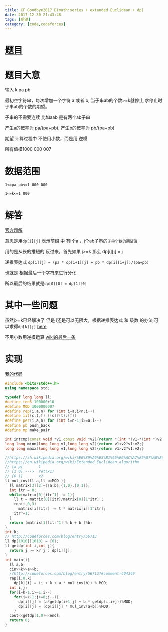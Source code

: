 ```yaml
---
title: CF Goodbye2017 D(math:series + extended Euclidean + dp)
date: 2017-12-30 21:43:48
tags: [期望]
category: [code,codeforces]
---
```


# [题目](http://codeforces.com/contest/908/problem/D)

# 题目大意

输入 k pa pb

最初空字符串，每次增加一个字符 a 或者 b, 当子串ab的个数>=k就停止,求停止时 子串ab的个数的期望。 

子串的不需要连续 比如aab 是有两个ab子串

产生a的概率为 pa/(pa+pb), 产生b的概率为 pb/(pa+pb)

期望 计算过程中 不使用小数，而是用 逆模

所有值模1000 000 007

# 数据范围

`1<=pa pb<=1 000 000`

`1<=k<=1 000`

# 解答

[官方题解](http://codeforces.com/blog/entry/56713)

意思是用`dp[i][j]` 表示前缀 中 有i个a ，j个ab子串的`子串个数的期望值`

用的是从长的推短的 反过来，首先如果 j>=k 那么 dp[i][j] = j

递推表达式 `dp[i][j] = (pa * dp[i+1][j] + pb * dp[i][i+j])/(pa+pb)`

也就是 根据最后一个字符来进行分化

所以最后的结果就是`dp[0][0] = dp[1][0]`

# 其中一些问题

虽然j>=k已经解决了 但是 i还是可以无限大，根据递推表达式 和 级数 的办法 可以求得`dp[k][j]` [here](http://codeforces.com/blog/entry/56713?#comment-404349)

不用小数用逆模运算 [wiki的最后一条](https://zh.wikipedia.org/wiki/%E6%89%A9%E5%B1%95%E6%AC%A7%E5%87%A0%E9%87%8C%E5%BE%97%E7%AE%97%E6%B3%95)

# 实现

[我的代码](http://codeforces.com/contest/908/submission/33810418)

```c++
#include <bits/stdc++.h>
using namespace std;

typedef long long ll;
#define ten5 100000+10
#define MOD 1000000007
#define rep(i,a,n) for (int i=a;i<n;i++)
#define iif(c,t,f) ((c)?(t):(f))
#define per(i,a,n) for (int i=n-1;i>=a;i--)
#define pb push_back
#define mp make_pair

int intcmp(const void *v1,const void *v2){return *(int *)v1-*(int *)v2;}
long long minn(long long v1,long long v2){return v1<v2?v1:v2;}
long long maxx(long long v1,long long v2){return v1>v2?v1:v2;}

//https://zh.wikipedia.org/wiki/%E6%89%A9%E5%B1%95%E6%AC%A7%E5%87%A0%E9%87%8C%E5%BE%97%E7%AE%97%E6%B3%95
//https://en.wikipedia.org/wiki/Extended_Euclidean_algorithm
// [a p]       1
// [1 0] --->  ret(x1)
// [0 1]       x2
ll mul_inv(ll a,ll b=MOD ){
  ll matrix[3][2]={{a,b},{1,0},{0,1}};
  int itr = 0;
  while(matrix[0][itr^1] != 1){
    ll t = matrix[0][itr]/matrix[0][1^itr] ;
    rep(i,0,3)
      matrix[i][itr] -= t * matrix[i][1^itr];
    itr^=1;
  }
  return (matrix[1][itr^1] % b + b )%b;
}
int k;
// http://codeforces.com/blog/entry/56713
ll dp[1010][1010] = {0};
ll getdp(int i,int j){
  return j >= k? j : dp[i][j];
}
int main(){
  ll a,b;
  cin>>k>>a>>b;
  //http://codeforces.com/blog/entry/56713?#comment-404349
  rep(i,0,k)
    dp[k][i] = (i + k + a * mul_inv(b)) % MOD;
  int i,j;
  for(i=k-1;i>=1;i--)
    for(j=k-1;j>=0;j--){
      dp[i][j] = (a*getdp(i+1,j) + b * getdp(i,i+j))%MOD;
      dp[i][j] = (dp[i][j] * mul_inv(a+b))%MOD;
    }
  cout<<getdp(1,0)<<endl;
  return 0;
}
```


